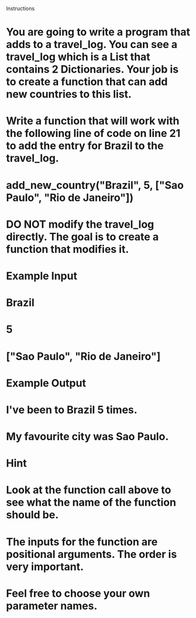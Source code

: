  Instructions
# You are going to write a program that adds to a travel_log. You can see a travel_log which is a List that contains 2 Dictionaries. Your job is to create a function that can add new countries to this list.

# Write a function that will work with the following line of code on line 21 to add the entry for Brazil to the travel_log.

# add_new_country("Brazil", 5, ["Sao Paulo", "Rio de Janeiro"])
# DO NOT modify the travel_log directly. The goal is to create a function that modifies it.

# Example Input
# Brazil
# 5
# ["Sao Paulo", "Rio de Janeiro"]
# Example Output
# I've been to Brazil 5 times.
# My favourite city was Sao Paulo.
# Hint
# Look at the function call above to see what the name of the function should be.

# The inputs for the function are positional arguments. The order is very important.

# Feel free to choose your own parameter names.
